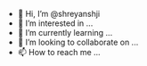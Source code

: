 - 👋 Hi, I’m @shreyanshji
- 👀 I’m interested in ...
- 🌱 I’m currently learning ...
- 💞️ I’m looking to collaborate on ...
- 📫 How to reach me ...

<!---
shreyanshji/shreyanshji is a ✨ special ✨ repository because its `README.md` (this file) appears on your GitHub profile.
You can click the Preview link to take a look at your changes.
--->
